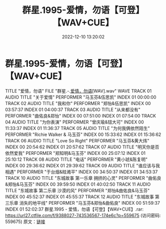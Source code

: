 ﻿---
title: 群星.1995-爱情，勿语【可登】【WAV+CUE】
date: 2022-12-10 13:20:02
categories: WAV车载音乐、镜像
tags: 华语中文
---
# 群星.1995-爱情，勿语【可登】【WAV+CUE】

TITLE "爱情，勿语"
FILE "群星.-.[爱情，勿语](1995)[WAV].wav" WAVE
TRACK 01 AUDIO
TITLE "关于爱情"
PERFORMER "马玉芬&伍思凯"
INDEX 01 00:00:00
TRACK 02 AUDIO
TITLE "我和你"
PERFORMER "郑怡&伍思凯"
INDEX 00 03:57:37
INDEX 01 04:00:37
TRACK 03 AUDIO
TITLE "从来都没有"
PERFORMER "曲佑良&郑怡"
INDEX 00 07:51:00
INDEX 01 07:54:00
TRACK 04 AUDIO
TITLE "为你表演"
PERFORMER "曾庆瑜&钮大可"
INDEX 00 11:33:37
INDEX 01 11:36:37
TRACK 05 AUDIO
TITLE "为何我俩依然陌生"
PERFORMER "Richie Walker & 马玉芬"
INDEX 00 15:33:62
INDEX 01 15:36:62
TRACK 06 AUDIO
TITLE "Love So Right"
PERFORMER "马玉芬&黄大炜"
INDEX 00 20:54:62
INDEX 01 20:57:62
TRACK 07 AUDIO
TITLE "明天你是否依然爱我"
PERFORMER "郑知明&马玉芬"
INDEX 00 25:07:12
INDEX 01 25:10:12
TRACK 08 AUDIO
TITLE "电话"
PERFORMER "黄小琥&陈复明"
INDEX 00 29:36:62
INDEX 01 29:39:62
TRACK 09 AUDIO
TITLE "谁应该与我相遇"
PERFORMER "于台烟&眭澔平"
INDEX 00 34:50:37
INDEX 01 34:53:37
TRACK 10 AUDIO
TITLE "东城故事 第一乐章 拥挤的心灵"
PERFORMER "曲佑良&郑怡&马玉芬"
INDEX 00 39:59:50
INDEX 01 40:02:50
TRACK 11 AUDIO
TITLE "东城故事 第二乐章 沙漠的风"
PERFORMER "郑怡&曲佑良&马玉芬"
INDEX 00 45:52:37
INDEX 01 45:55:37
TRACK 12 AUDIO
TITLE "东城故事 第三乐章 消失的地平线"
PERFORMER "马玉芬&郑怡&曲佑良"
INDEX 00 51:59:37
INDEX 01 52:02:37
群星.1995 - 爱情，勿语【可登】【WAV+CUE】.rar: https://url27.ctfile.com/f/9388027-743536567-174e6c?p=559675
(访问密码: 559675)
原文：[链接](https://blog.sina.com.cn/s/blog_1647c7e76010310jm.html)